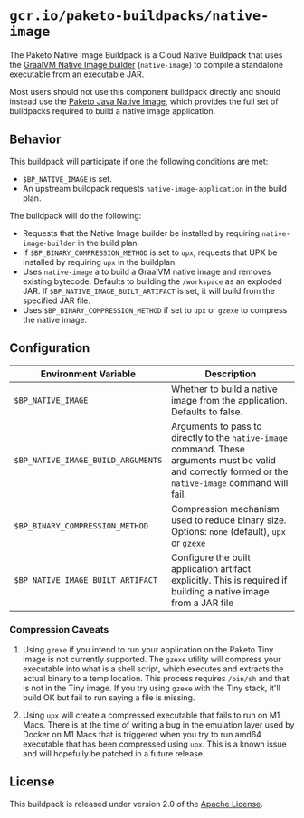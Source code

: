# `gcr.io/paketo-buildpacks/native-image`

The Paketo Native Image Buildpack is a Cloud Native Buildpack that uses the [GraalVM Native Image builder][native-image] (`native-image`) to compile a standalone executable from an executable JAR.

Most users should not use this component buildpack directly and should instead use the [Paketo Java Native Image][bp/java-native-image], which provides the full set of buildpacks required to build a native image application.

## Behavior

This buildpack will participate if one the following conditions are met:

* `$BP_NATIVE_IMAGE` is set.
*  An upstream buildpack requests `native-image-application` in the build plan.

The buildpack will do the following:

* Requests that the Native Image builder be installed by requiring `native-image-builder` in the build plan.
* If `$BP_BINARY_COMPRESSION_METHOD` is set to `upx`, requests that UPX be installed by requiring `upx` in the buildplan.
* Uses `native-image` a to build a GraalVM native image and removes existing bytecode. Defaults to building the `/workspace` as an exploded JAR. If `$BP_NATIVE_IMAGE_BUILT_ARTIFACT` is set, it will build from the specified JAR file.
* Uses `$BP_BINARY_COMPRESSION_METHOD` if set to `upx` or `gzexe` to compress the native image.

## Configuration

| Environment Variable               | Description                                                                                                                                              |
| ---------------------------------- | -------------------------------------------------------------------------------------------------------------------------------------------------------- |
| `$BP_NATIVE_IMAGE`                 | Whether to build a native image from the application.  Defaults to false.                                                                                |
| `$BP_NATIVE_IMAGE_BUILD_ARGUMENTS` | Arguments to pass to directly to the `native-image` command. These arguments must be valid and correctly formed or the `native-image` command will fail. |
| `$BP_BINARY_COMPRESSION_METHOD`    | Compression mechanism used to reduce binary size. Options: `none` (default), `upx` or `gzexe`                                                            |
| `$BP_NATIVE_IMAGE_BUILT_ARTIFACT`  | Configure the built application artifact explicitly. This is required if building a native image from a JAR file                                         |

### Compression Caveats

1. Using `gzexe` if you intend to run your application on the Paketo Tiny image is not currently supported. The `gzexe` utility will compress your executable into what is a shell script, which executes and extracts the actual binary to a temp location. This process requires `/bin/sh` and that is not in the Tiny image. If you try using `gzexe` with the Tiny stack, it'll build OK but fail to run saying a file is missing.

2. Using `upx` will create a compressed executable that fails to run on M1 Macs. There is at the time of writing a bug in the emulation layer used by Docker on M1 Macs that is triggered when you try to run amd64 executable that has been compressed using `upx`. This is a known issue and will hopefully be patched in a future release.

## License

This buildpack is released under version 2.0 of the [Apache License][a].

[a]: http://www.apache.org/licenses/LICENSE-2.0
[native-image]: https://www.graalvm.org/reference-manual/native-image/
[bp/java-native-image]: https://github.com/paketo-buildpacks/java-native-image

